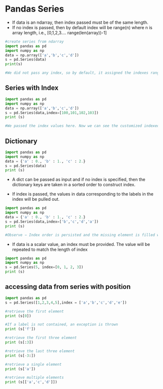 
# Pandas Series

 - If data is an ndarray, then index passed must be of the same length.
 - If no index is passed, then by default index will be range(n) where n is array length, i.e., [0,1,2,3…. range(len(array))-1]

```python
#create series from ndarray
import pandas as pd
import numpy as np
data = np.array(['a','b','c','d'])
s = pd.Series(data)
print(s)

#We did not pass any index, so by default, it assigned the indexes ranging from 0 to len(data)-1, i.e., 0 to 3.

```

## Series with Index

```python
import pandas as pd
import numpy as np
data = np.array(['a','b','c','d'])
s = pd.Series(data,index=[100,101,102,103])
print (s)

#We passed the index values here. Now we can see the customized indexed values in the output.
```

## Dictionary

```python
import pandas as pd
import numpy as np
data = {'a' : 0., 'b' : 1., 'c' : 2.}
s = pd.Series(data)
print (s)
```

- A dict can be passed as input and if no index is specified, then the dictionary keys are taken in a sorted order to construct index.

- If index is passed, the values in data corresponding to the labels in the index will be pulled out.

```python
import pandas as pd
import numpy as np
data = {'a' : 0., 'b' : 1., 'c' : 2.}
s = pd.Series(data,index=['b','c','d','a'])
print (s)

#Observe − Index order is persisted and the missing element is filled with NaN (Not a Number).
```

 - If data is a scalar value, an index must be provided. The value will be repeated to match the length of index

```python
import pandas as pd
import numpy as np
s = pd.Series(5, index=[0, 1, 2, 3])
print (s)
```

## accessing data from series with position

```python
import pandas as pd
s = pd.Series([1,2,3,4,5],index = ['a','b','c','d','e'])

#retrieve the first element
print (s[0])

#If a label is not contained, an exception is thrown
print (s['f'])

#retrieve the first three element
print (s[:3])

#retrieve the last three element
print (s[-3:])

#retrieve a single element
print (s['a'])

#retrieve multiple elements
print (s[['a','c','d']])


```
